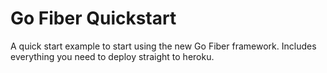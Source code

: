 # Go Fiber Quickstart

A quick start example to start using the new Go Fiber framework.
Includes everything you need to deploy straight to heroku.
